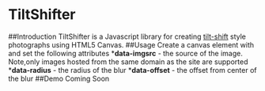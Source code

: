 # TiltShifter
##Introduction
TiltShifter is a Javascript library for creating [tilt-shift](http://en.wikipedia.org/wiki/Tilt%E2%80%93shift_photography) style photographs using HTML5 Canvas.
##Usage
Create a canvas element with and set the following attributes
*__data-imgsrc__ - the source of the image. Note,only images hosted from the same domain as the site are supported
*__data-radius__ - the radius of the blur
*__data-offset__ - the offset from center of the blur
##Demo
Coming Soon
